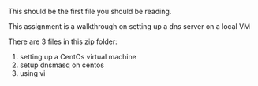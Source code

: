 This should be the first file you should be reading. 

This assignment is a walkthrough on setting up a dns server on a local VM

There are 3 files in this zip folder:
1. setting up a CentOs virtual machine
2. setup dnsmasq on centos
3. using vi